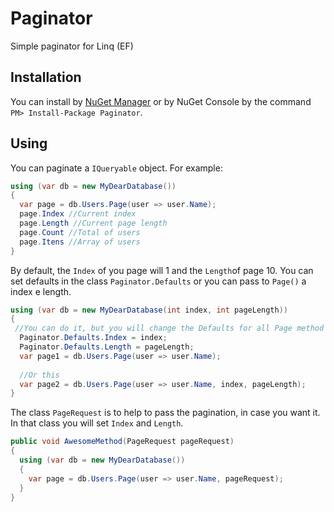 # Paginator
Simple paginator for Linq (EF)

## Installation

You can install by [NuGet Manager](https://www.nuget.org/packages/Paginator/) or by NuGet Console by the command `PM> Install-Package Paginator`.

## Using

You can paginate a `IQueryable` object. For example:

```csharp
using (var db = new MyDearDatabase())
{
  var page = db.Users.Page(user => user.Name);
  page.Index //Current index
  page.Length //Current page length
  page.Count //Total of users
  page.Itens //Array of users
}
```

By default, the `Index` of you page will 1 and the `Length`of page 10.
You can set defaults in the class `Paginator.Defaults` or you can pass to `Page()` a index e length.

```csharp
using (var db = new MyDearDatabase(int index, int pageLength))
{
 //You can do it, but you will change the Defaults for all Page method
  Paginator.Defaults.Index = index;
  Paginator.Defaults.Length = pageLength;
  var page1 = db.Users.Page(user => user.Name);
  
  //Or this
  var page2 = db.Users.Page(user => user.Name, index, pageLength);
}
```

The class `PageRequest` is to help to pass the pagination, in case you want it.
In that class you will set `Index` and `Length`.

```csharp
public void AwesomeMethod(PageRequest pageRequest)
{
  using (var db = new MyDearDatabase())
  {
    var page = db.Users.Page(user => user.Name, pageRequest);
  }
}
```
